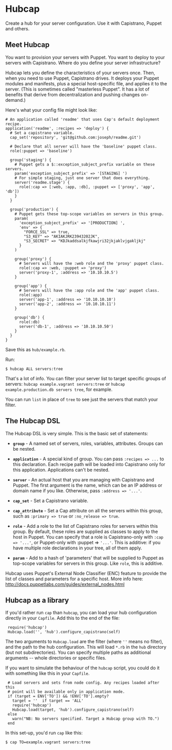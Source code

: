 # Hubcap

Create a hub for your server configuration. Use it with Capistrano,
Puppet and others.


## Meet Hubcap

You want to provision your servers with Puppet. You want to deploy to your
servers with Capistrano. Where do you define your server infrastructure?

Hubcap lets you define the characteristics of your servers once. Then, when you
need to use Puppet, Capistrano drives. It deploys your Puppet modules and
manifests, plus a special host-specific file, and applies it to the server.
(This is sometimes called "masterless Puppet". It has a lot of benefits that
derive from decentralization and pushing changes on-demand.)

Here's what your config file might look like:

    # An application called 'readme' that uses Cap's default deployment recipe.
    application('readme', :recipes => 'deploy') {
      # Set a capistrano variable.
      cap_set('repository', 'git@github.com:joseph/readme.git')

      # Declare that all server will have the 'baseline' puppet class.
      role(:puppet => 'baseline')

      group('staging') {
        # Puppet gets a $::exception_subject_prefix variable on these servers.
        param('exception_subject_prefix' => '[STAGING] ')
        # For simple staging, just one server that does everything.
        server('readme.stage') {
          role(:cap => [:web, :app, :db], :puppet => ['proxy', 'app', 'db'])
        }
      }

      group('production') {
        # Puppet gets these top-scope variables on servers in this group.
        param(
          'exception_subject_prefix' => '[PRODUCTION] ',
          'env' => {
            "FORCE_SSL" => true,
            "S3_KEY" => "AKIAKJRK23943202JK",
            "S3_SECRET" => "KDJkaddsalkjfkawjri32jkjaklvjgakljkj"
          }
        )

        group('proxy') {
          # Servers will have the :web role and the 'proxy' puppet class.
          role(:cap => :web, :puppet => 'proxy')
          server('proxy-1', :address => '10.10.10.5')
        }

        group('app') {
          # Servers will have the :app role and the 'app' puppet class.
          role(:app)
          server('app-1', :address => '10.10.10.10')
          server('app-2', :address => '10.10.10.11')
        }

        group('db') {
          role(:db)
          server('db-1', :address => '10.10.10.50')
        }
      }
    }


Save this as `hub/example.rb`.

Run:

    $ hubcap ALL servers:tree

That's a lot of info. You can filter your server list to target specific
groups of servers: `hubcap example.vagrant servers:tree` or
`hubcap example.production.db servers tree`, for example.

You can run `list` in place of `tree` to see just the servers that match
your filter.


## The Hubcap DSL

The Hubcap DSL is very simple. This is the basic set of statements:

* **`group`** - A named set of servers, roles, variables, attributes. Groups
  can be nested.

* **`application`** - A special kind of group. You can pass `:recipes => ...` 
  to this declaration. Each recipe path will be loaded into Capistrano only
  for this application. Applications can't be nested.

* **`server`** - An actual host that you are managing with Capistrano and
  Puppet. The first argument is the name, which can be an IP address or domain
  name if you like. Otherwise, pass `:address => '...'`.

* **`cap_set`** - Set a Capistrano variable.

* **`cap_attribute`** - Set a Cap attribute on all the servers within this 
  group, such as `:primary => true` or `:no_release => true`.

* **`role`** - Add a role to the list of Capistrano roles for servers within
  this group. By default, these roles are supplied as classes to apply to the 
  host in Puppet. You can specify that a role is Capistrano-only with
  `:cap => '...'`, or Puppet-only with :puppet => `'...'`. This is additive:
  if you have multiple role declarations in your tree, all of them apply.

* **`param`** - Add to a hash of 'parameters' that will be supplied to Puppet
  as top-scope variables for servers in this group. Like `role`, this is 
  additive.

Hubcap uses Puppet's External Node Classifier (ENC) feature to provide the
list of classes and parameters for a specific host. More info here: 
http://docs.puppetlabs.com/guides/external_nodes.html


## Hubcap as a library

If you'd rather run `cap` than `hubcap`, you can load your hub configuration
directly in your `Capfile`. Add this to the end of the file:

     require('hubcap')
     Hubcap.load('', 'hub').configure_capistrano(self)

The two arguments to `Hubcap.load` are the filter (where `''` means no filter),
and the path to the hub configuration. This will load `*.rb` in the `hub`
directory (but not subdirectories). You can specify multiple paths as additional
arguments -- whole directories or specific files.

If you want to simulate the behaviour of the `hubcap` script, you could do it
with something like this in your `Capfile`.

     # Load servers and sets from node config. Any recipes loaded after this
     # point will be available only in application mode.
     if (target = ENV['TO']) && !ENV['TO'].empty?
       target = ''  if target == 'ALL'
       require('hubcap')
       Hubcap.load(target, 'hub').configure_capistrano(self)
     else
       warn("NB: No servers specified. Target a Hubcap group with TO.")
     end

In this set-up, you'd run `cap` like this:

    $ cap TO=example.vagrant servers:tree

